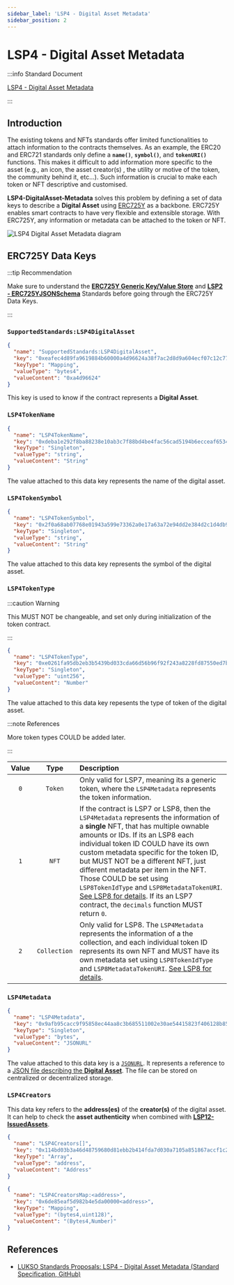 ```yaml
---
sidebar_label: 'LSP4 - Digital Asset Metadata'
sidebar_position: 2
---
```


# LSP4 - Digital Asset Metadata

:::info Standard Document

[LSP4 - Digital Asset Metadata](https://github.com/lukso-network/LIPs/blob/main/LSPs/LSP-4-DigitalAsset-Metadata.md)

:::

## Introduction

The existing tokens and NFTs standards offer limited functionalities to attach information to the contracts themselves. As an example, the ERC20 and ERC721 standards only define a **`name()`**, **`symbol()`**, and **`tokenURI()`** functions. This makes it difficult to add information more specific to the asset (e.g., an icon, the asset creator(s) , the utility or motive of the token, the community behind it, etc...). Such information is crucial to make each token or NFT descriptive and customised.

**LSP4-DigitalAsset-Metadata** solves this problem by defining a set of data keys to describe a **Digital Asset** using [ERC725Y](https://github.com/ERC725Alliance/ERC725/blob/main/docs/ERC-725.md#erc725y) as a backbone. ERC725Y enables smart contracts to have very flexible and extensible storage. With ERC725Y, any information or metadata can be attached to the token or NFT.

![LSP4 Digital Asset Metadata diagram](/img/standards/lsp4/lsp4-digital-asset-metadata-diagram.png)

## ERC725Y Data Keys

:::tip Recommendation

Make sure to understand the **[ERC725Y Generic Key/Value Store](../lsp-background/erc725.md#erc725y---generic-data-keyvalue-store)** and **[LSP2 - ERC725YJSONSchema](../generic-standards/lsp2-json-schema.md)** Standards before going through the ERC725Y Data Keys.

:::

### `SupportedStandards:LSP4DigitalAsset`

```json
{
  "name": "SupportedStandards:LSP4DigitalAsset",
  "key": "0xeafec4d89fa9619884b60000a4d96624a38f7ac2d8d9a604ecf07c12c77e480c",
  "keyType": "Mapping",
  "valueType": "bytes4",
  "valueContent": "0xa4d96624"
}
```

This key is used to know if the contract represents a **Digital Asset**.

### `LSP4TokenName`

```json
{
  "name": "LSP4TokenName",
  "key": "0xdeba1e292f8ba88238e10ab3c7f88bd4be4fac56cad5194b6ecceaf653468af1",
  "keyType": "Singleton",
  "valueType": "string",
  "valueContent": "String"
}
```

The value attached to this data key represents the name of the digital asset.

### `LSP4TokenSymbol`

```json
{
  "name": "LSP4TokenSymbol",
  "key": "0x2f0a68ab07768e01943a599e73362a0e17a63a72e94dd2e384d2c1d4db932756",
  "keyType": "Singleton",
  "valueType": "string",
  "valueContent": "String"
}
```

The value attached to this data key represents the symbol of the digital asset.

### `LSP4TokenType`

:::caution Warning

This MUST NOT be changeable, and set only during initialization of the token contract.

:::

```json
{
  "name": "LSP4TokenType",
  "key": "0xe0261fa95db2eb3b5439bd033cda66d56b96f92f243a8228fd87550ed7bdfdb3",
  "keyType": "Singleton",
  "valueType": "uint256",
  "valueContent": "Number"
}
```

The value attached to this data key repesents the type of token of the digital asset.

:::note References

More token types COULD be added later.

:::

| Value |     Type     | Description                                                                                                                                                                                                                                                                                                                                                                                                                                                                                                                                                                                     |
| :---: | :----------: | :---------------------------------------------------------------------------------------------------------------------------------------------------------------------------------------------------------------------------------------------------------------------------------------------------------------------------------------------------------------------------------------------------------------------------------------------------------------------------------------------------------------------------------------------------------------------------------------------- |
|  `0`  |   `Token`    | Only valid for LSP7, meaning its a generic token, where the `LSP4Metadata` represents the token information.                                                                                                                                                                                                                                                                                                                                                                                                                                                                                    |
|  `1`  |    `NFT`     | If the contract is LSP7 or LSP8, then the `LSP4Metadata` represents the information of a **single** NFT, that has multiple ownable amounts or IDs. If its an LSP8 each individual token ID COULD have its own custom metadata specific for the token ID, but MUST NOT be a different NFT, just different metadata per item in the NFT. Those COULD be set using `LSP8TokenIdType` and `LSP8MetadataTokenURI`. [See LSP8 for details](https://github.com/lukso-network/LIPs/blob/main/LSPs/LSP-8-IdentifiableDigitalAsset.md). If its an LSP7 contract, the `decimals` function MUST return `0`. |
|  `2`  | `Collection` | Only valid for LSP8. The `LSP4Metadata` represents the information of a the collection, and each individual token ID represents its own NFT and MUST have its own metadata set using `LSP8TokenIdType` and `LSP8MetadataTokenURI`. [See LSP8 for details](https://github.com/lukso-network/LIPs/blob/main/LSPs/LSP-8-IdentifiableDigitalAsset.md).                                                                                                                                                                                                                                              |

### `LSP4Metadata`

```json
{
  "name": "LSP4Metadata",
  "key": "0x9afb95cacc9f95858ec44aa8c3b685511002e30ae54415823f406128b85b238e",
  "keyType": "Singleton",
  "valueType": "bytes",
  "valueContent": "JSONURL"
}
```

The value attached to this data key is a [`JSONURL`](https://github.com/lukso-network/LIPs/blob/main/LSPs/LSP-2-ERC725YJSONSchema.md#jsonurl). It represents a reference to a [JSON file describing the **Digital Asset**](https://github.com/lukso-network/LIPs/blob/main/LSPs/LSP-4-DigitalAsset-Metadata.md#lsp4metadata). The file can be stored on centralized or decentralized storage.

### `LSP4Creators`

This data key refers to the **address(es)** of the **creator(s)** of the digital asset. It can help to check the **asset authenticity** when combined with **[LSP12-IssuedAssets](../universal-profile/lsp12-issued-assets.md)**.

```json
{
  "name": "LSP4Creators[]",
  "key": "0x114bd03b3a46d48759680d81ebb2b414fda7d030a7105a851867accf1c2352e7",
  "keyType": "Array",
  "valueType": "address",
  "valueContent": "Address"
}
```

```json
{
  "name": "LSP4CreatorsMap:<address>",
  "key": "0x6de85eaf5d982b4e5da00000<address>",
  "keyType": "Mapping",
  "valueType": "(bytes4,uint128)",
  "valueContent": "(Bytes4,Number)"
}
```

## References

- [LUKSO Standards Proposals: LSP4 - Digital Asset Metadata (Standard Specification, GitHub)](https://github.com/lukso-network/LIPs/blob/main/LSPs/LSP-4-DigitalAsset-Metadata.md)
